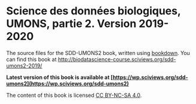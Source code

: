 # Science des données biologiques, UMONS, partie 2. Version 2019-2020

The source files for the SDD-UMONS2 book, written using [bookdown](https://bookdown.org/home/about.html). You can find this book at http://biodatascience-course.sciviews.org/sdd-umons2-2019/

**Latest version of this book is available at [https://wp.sciviews.org/sdd-umons2](https://wp.sciviews.org/sdd-umons2)**

The content of this book is licensed 
[CC BY-NC-SA 4.0](https://creativecommons.org/licenses/by-nc-sa/4.0/deed.fr).
